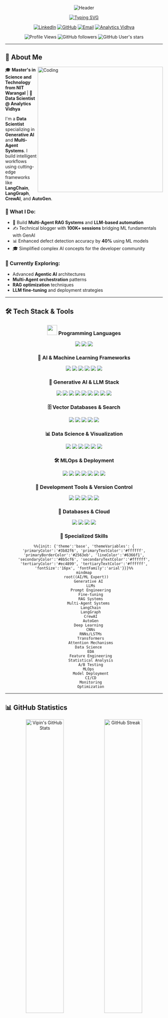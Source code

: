 <div align="center">

![Header](https://capsule-render.vercel.app/api?type=waving&color=gradient&customColorList=6,11,20&height=300&section=header&text=Vipin%20Vashisth&fontSize=80&fontColor=fff&animation=fadeIn&fontAlignY=38&desc=Data%20Scientist%20|%20Generative%20AI%20Specialist%20|%20Multi-Agent%20Systems%20Expert&descAlignY=55&descAlign=50)

[![Typing SVG](https://readme-typing-svg.herokuapp.com?font=Fira+Code&weight=600&size=22&pause=1000&color=6366F1&center=true&vCenter=true&random=false&width=800&lines=🤖+Building+Intelligent+AI+Systems+with+LLMs;🔗+Multi-Agent+Systems+%26+Agentic+Frameworks;📚+100K%2B+Blog+Sessions+on+Analytics+Vidhya;⚡+60%25+Workflow+Efficiency+Improvement;🎯+Bridging+ML+Fundamentals+with+GenAI;🚀+Passionate+about+AI+Research+%26+Innovation)](https://git.io/typing-svg)

</div>

<div align="center">

[![LinkedIn](https://img.shields.io/badge/LinkedIn-0077B5?style=for-the-badge&logo=linkedin&logoColor=white)](https://www.linkedin.com/in/vipinvsist/)
[![GitHub](https://img.shields.io/badge/GitHub-100000?style=for-the-badge&logo=github&logoColor=white)](https://github.com/vipinvsist)
[![Email](https://img.shields.io/badge/Email-D14836?style=for-the-badge&logo=gmail&logoColor=white)](mailto:vashistvipin42@gmail.com)
[![Analytics Vidhya](https://img.shields.io/badge/Analytics_Vidhya-00D9FF?style=for-the-badge&logo=google-analytics&logoColor=white)](https://www.analyticsvidhya.com/blog/author/vipinvsist/)

![Profile Views](https://komarev.com/ghpvc/?username=vipinvsist&color=blueviolet&style=for-the-badge&label=PROFILE+VIEWS)
![GitHub followers](https://img.shields.io/github/followers/vipinvsist?style=for-the-badge&color=blue&logo=github)
![GitHub User's stars](https://img.shields.io/github/stars/vipinvsist?style=for-the-badge&color=yellow&logo=github)

</div>

---

## 🚀 About Me

<img align="right" alt="Coding" width="400" src="https://raw.githubusercontent.com/abhisheknaiidu/abhisheknaiidu/master/code.gif">

🎓 **Master's in Science and Technology from NIT Warangal** | 💼 **Data Scientist @ Analytics Vidhya**

I'm a **Data Scientist** specializing in **Generative AI** and **Multi-Agent Systems**. I build intelligent workflows using cutting-edge frameworks like **LangChain**, **LangGraph**, **CrewAI**, and **AutoGen**.

### 🎯 What I Do:
- 🤖 Build **Multi-Agent RAG Systems** and **LLM-based automation**
- ✍️ Technical blogger with **100K+ sessions** bridging ML fundamentals with GenAI
- 📊 Enhanced defect detection accuracy by **40%** using ML models
- 🎓 Simplified complex AI concepts for the developer community

### 🌱 Currently Exploring:
- Advanced **Agentic AI** architectures
- **Multi-Agent orchestration** patterns
- **RAG optimization** techniques
- **LLM fine-tuning** and deployment strategies

---

## 🛠️ Tech Stack & Tools

<div align="center">

### <img src="https://media2.giphy.com/media/QssGEmpkyEOhBCb7e1/giphy.gif?cid=ecf05e47a0n3gi1bfqntqmob8g9aid1oyj2wr3ds3mg700bl&rid=giphy.gif" width="32"> Programming Languages

<p>
    <img src="https://img.shields.io/badge/Python-FFD43B?style=for-the-badge&logo=python&logoColor=blue" />
    <img src="https://img.shields.io/badge/C%2B%2B-00599C?style=for-the-badge&logo=c%2B%2B&logoColor=white" />
    <img src="https://img.shields.io/badge/MySQL-005C84?style=for-the-badge&logo=mysql&logoColor=white" />
</p>

### 🤖 AI & Machine Learning Frameworks

<p>
    <img src="https://img.shields.io/badge/PyTorch-EE4C2C?style=for-the-badge&logo=pytorch&logoColor=white" />
    <img src="https://img.shields.io/badge/TensorFlow-FF6F00?style=for-the-badge&logo=tensorflow&logoColor=white" />
    <img src="https://img.shields.io/badge/Keras-FF0000?style=for-the-badge&logo=keras&logoColor=white" />
    <img src="https://img.shields.io/badge/scikit--learn-F7931E?style=for-the-badge&logo=scikit-learn&logoColor=white" />
    <img src="https://img.shields.io/badge/OpenCV-27338e?style=for-the-badge&logo=OpenCV&logoColor=white" />
    <img src="https://img.shields.io/badge/YOLO-00FFFF?style=for-the-badge&logo=yolo&logoColor=black" />
</p>

### 🧠 Generative AI & LLM Stack

<p>
    <img src="https://img.shields.io/badge/🤗_Hugging_Face-FFD21E?style=for-the-badge&logoColor=black" />
    <img src="https://img.shields.io/badge/🦜_LangChain-1C3C3C?style=for-the-badge" />
    <img src="https://img.shields.io/badge/🕸️_LangGraph-121212?style=for-the-badge" />
    <img src="https://img.shields.io/badge/🚢_CrewAI-6366F1?style=for-the-badge" />
    <img src="https://img.shields.io/badge/⚡_AutoGen-8B5CF6?style=for-the-badge" />
    <img src="https://img.shields.io/badge/📚_RAG-10B981?style=for-the-badge" />
    <img src="https://img.shields.io/badge/OpenAI-412991?style=for-the-badge&logo=openai&logoColor=white" />
    <img src="https://img.shields.io/badge/Anthropic-191919?style=for-the-badge&logo=anthropic&logoColor=white" />
    <img src="https://img.shields.io/badge/Gemini-8E75B2?style=for-the-badge&logo=google-gemini&logoColor=white" />
</p>

### 🗄️ Vector Databases & Search

<p>
    <img src="https://img.shields.io/badge/Pinecone-000000?style=for-the-badge&logo=pinecone&logoColor=white" />
    <img src="https://img.shields.io/badge/ChromaDB-FF6584?style=for-the-badge" />
    <img src="https://img.shields.io/badge/FAISS-0467DF?style=for-the-badge&logo=meta&logoColor=white" />
    <img src="https://img.shields.io/badge/Weaviate-00C7B7?style=for-the-badge&logo=weaviate&logoColor=white" />
    <img src="https://img.shields.io/badge/Qdrant-DC244C?style=for-the-badge" />
</p>

### 📊 Data Science & Visualization

<p>
    <img src="https://img.shields.io/badge/Pandas-150458?style=for-the-badge&logo=pandas&logoColor=white" />
    <img src="https://img.shields.io/badge/NumPy-013243?style=for-the-badge&logo=numpy&logoColor=white" />
    <img src="https://img.shields.io/badge/Plotly-3F4F75?style=for-the-badge&logo=plotly&logoColor=white" />
    <img src="https://img.shields.io/badge/Matplotlib-11557c?style=for-the-badge&logo=python&logoColor=white" />
    <img src="https://img.shields.io/badge/Seaborn-3776AB?style=for-the-badge&logo=python&logoColor=white" />
    <img src="https://img.shields.io/badge/Jupyter-F37626?style=for-the-badge&logo=jupyter&logoColor=white" />
</p>

### 🛠️ MLOps & Deployment

<p>
    <img src="https://img.shields.io/badge/Docker-2496ED?style=for-the-badge&logo=docker&logoColor=white" />
    <img src="https://img.shields.io/badge/AWS-232F3E?style=for-the-badge&logo=amazon-aws&logoColor=white" />
    <img src="https://img.shields.io/badge/Streamlit-FF4B4B?style=for-the-badge&logo=streamlit&logoColor=white" />
    <img src="https://img.shields.io/badge/Gradio-FB7900?style=for-the-badge&logo=gradio&logoColor=white" />
    <img src="https://img.shields.io/badge/FastAPI-009688?style=for-the-badge&logo=fastapi&logoColor=white" />
    <img src="https://img.shields.io/badge/Hugging_Face_Spaces-FFD21E?style=for-the-badge&logo=huggingface&logoColor=black" />
    <img src="https://img.shields.io/badge/Flask-000000?style=for-the-badge&logo=flask&logoColor=white" />
</p>

### 🔧 Development Tools & Version Control

<p>
    <img src="https://img.shields.io/badge/Git-F05032?style=for-the-badge&logo=git&logoColor=white" />
    <img src="https://img.shields.io/badge/GitHub-181717?style=for-the-badge&logo=github&logoColor=white" />
    <img src="https://img.shields.io/badge/VS_Code-007ACC?style=for-the-badge&logo=visual-studio-code&logoColor=white" />
    <img src="https://img.shields.io/badge/Colab-F9AB00?style=for-the-badge&logo=googlecolab&logoColor=white" />
    <img src="https://img.shields.io/badge/n8n-EA4B71?style=for-the-badge&logo=n8n&logoColor=white" />
</p>

### 💾 Databases & Cloud

<p>
    <img src="https://img.shields.io/badge/PostgreSQL-316192?style=for-the-badge&logo=postgresql&logoColor=white" />
    <img src="https://img.shields.io/badge/MongoDB-4EA94B?style=for-the-badge&logo=mongodb&logoColor=white" />
    <img src="https://img.shields.io/badge/SQLite-07405E?style=for-the-badge&logo=sqlite&logoColor=white" />
    <img src="https://img.shields.io/badge/MySQL-005C84?style=for-the-badge&logo=mysql&logoColor=white" />
</p>

</div>

<div align="center">

### 🎯 Specialized Skills
```mermaid
%%{init: {'theme':'base', 'themeVariables': { 'primaryColor':'#3b82f6', 'primaryTextColor':'#ffffff', 'primaryBorderColor':'#2563eb', 'lineColor':'#6366f1', 'secondaryColor':'#8b5cf6', 'secondaryTextColor':'#ffffff', 'tertiaryColor':'#ec4899', 'tertiaryTextColor':'#ffffff', 'fontSize':'16px', 'fontFamily':'arial'}}}%%
mindmap
  root((AI/ML Expert))
    Generative AI
      LLMs
      Prompt Engineering
      Fine-tuning
      RAG Systems
    Multi-Agent Systems
      LangChain
      LangGraph
      CrewAI
      AutoGen
    Deep Learning
      CNNs
      RNNs/LSTMs
      Transformers
      Attention Mechanisms
    Data Science
      EDA
      Feature Engineering
      Statistical Analysis
      A/B Testing
    MLOps
      Model Deployment
      CI/CD
      Monitoring
      Optimization
```

</div>

---

## 📊 GitHub Statistics

<div align="center">
  <img width="49%" src="https://github-readme-stats.vercel.app/api?username=vipinvsist&show_icons=true&theme=radical&hide_border=true&bg_color=0D1117&title_color=6366F1&icon_color=6366F1&text_color=FFFFFF&count_private=true" alt="Vipin's GitHub Stats" />
  <img width="49%" src="https://github-readme-streak-stats.herokuapp.com/?user=vipinvsist&theme=radical&hide_border=true&background=0D1117&ring=6366F1&fire=FF6B6B&currStreakLabel=6366F1" alt="GitHub Streak" />
</div>

<div align="center">
  <img width="49%" src="https://github-readme-stats.vercel.app/api/top-langs/?username=vipinvsist&layout=compact&theme=radical&hide_border=true&bg_color=0D1117&title_color=6366F1&text_color=FFFFFF&langs_count=10" alt="Top Languages" />
  <img width="49%" src="https://github-contributor-stats.vercel.app/api?username=vipinvsist&theme=radical&hide_border=true&bg_color=0D1117&title_color=6366F1&text_color=FFFFFF" alt="Contribution Stats" />
</div>

<div align="center">
  <img src="https://github-readme-activity-graph.vercel.app/graph?username=vipinvsist&theme=react-dark&hide_border=true&area=true&bg_color=0D1117&color=6366F1&line=6366F1&point=FF6B6B" width="98%" alt="Contribution Graph" />
</div>

---

## 🎯 Projects

<div align="center">

### 🤖 Autograder - AI Evaluation System

<img src="https://img.shields.io/badge/Status-Active-success?style=flat-square" /> <img src="https://img.shields.io/badge/Type-AI%20Evaluation-blue?style=flat-square" /> <img src="https://img.shields.io/badge/Impact-High-orange?style=flat-square" />

Developed a robust framework to automatically evaluate the performance and compliance of RAG pipelines and agentic workflows. The system defines critical metrics for accuracy including Precision@k and F1-score, ensuring quality assessment of AI-powered solutions. This comprehensive evaluation framework provides actionable insights for optimizing RAG systems and multi-agent workflows.

**Tech Stack:** `Python` `NLP` `LLMs` `RAG Evaluation` `Metrics Framework` `Automation`

---

### 💬 Blog Website Chatbot - Intelligent Learning Assistant

<img src="https://img.shields.io/badge/Status-Active-success?style=flat-square" /> <img src="https://img.shields.io/badge/Type-Multi--Agent%20RAG-blue?style=flat-square" /> <img src="https://img.shields.io/badge/Users-Growing-green?style=flat-square" />

Designed and implemented a dynamic blog chatbot that leverages both current and related blog content to answer user queries. Integrated an agent-based RAG system, allowing the chatbot to not only resolve queries but also generate personalized learning paths based on available resources. Users can further customize their learning roadmap within the same session, enhancing the personalization and interactivity of the platform.

**Tech Stack:** `LangChain` `Agent-based RAG` `Multi-Agent Systems` `Streamlit` `Vector DB` `Personalization Engine`

---

### 🎯 Query Resolution System - AI-Powered Support

<img src="https://img.shields.io/badge/Status-Production-success?style=flat-square" /> <img src="https://img.shields.io/badge/Efficiency-60%25%20↑-brightgreen?style=flat-square" /> <img src="https://img.shields.io/badge/Type-Agentic%20AI-blue?style=flat-square" />

Developed an AI-powered query resolution system that integrates RAG (Retrieval-Augmented Generation) and Agentic AI to boost response accuracy and efficiency by over 60%. The system orchestrates multi-agent workflows using CrewAI for streamlined agent coordination and LangChain for LLM-based retrieval, enabling precise and context-aware query handling across a variety of domains.

**Tech Stack:** `CrewAI` `LangChain` `RAG` `Agentic AI` `Multi-Agent Orchestration` `Context Management`

---

### 🏥 Smart Health Assistant - Personalized Wellness Platform

<img src="https://img.shields.io/badge/Status-Active-success?style=flat-square" /> <img src="https://img.shields.io/badge/Type-Health%20AI-blue?style=flat-square" /> <img src="https://img.shields.io/badge/Personalization-AI--Driven-purple?style=flat-square" />

Built a Smart Health Assistant that gathers user-specific data to provide personalized health recommendations. Utilizing specialized AI agents, the assistant delivers tailored meal plans and creates customized workout schedules. The system provides a comprehensive, individualized health plan designed to optimize well-being, empowering users to track and improve their physical health efficiently.

**Tech Stack:** `Multi-Agent Systems` `Python` `AI/ML` `Data Processing` `Personalization` `LangChain` `AutoGen`

</div>

---


## 🎓 Education & Certifications

<div align="center">

### 🏛️ Education
**Master's in Science and Technology** - Electronics Specialization | National Institute of Technology, Warangal  
**Bachelor of Science** | Pt. Neki Ram Sharma Govt. College

### 🏆 Certifications
[![Machine Learning Specialization](https://img.shields.io/badge/Stanford-Machine_Learning_Specialization-red?style=for-the-badge&logo=stanford)](https://www.coursera.org/account/accomplishments/specialization/certificate/Q6T9SAZ5SLN6)
[![Complete Generative AI Course](https://img.shields.io/badge/Udemy-Generative_AI_with_LangChain-purple?style=for-the-badge&logo=udemy)](https://www.udemy.com/certificate/UC-3bcfbd6a-f475-4743-88a1-e009262b56c7/)
[![CISCO](https://img.shields.io/badge/CISCO-Data_Analytics_Essentials-blue?style=for-the-badge&logo=cisco)](https://drive.google.com/drive/folders/1M-eDsKPwKg8XU-fQo_r75HN9jvDxXub_)
![HackerRank](https://img.shields.io/badge/HackerRank-Gold_Badge-yellow?style=for-the-badge&logo=hackerrank&logoColor=black)

</div>

---

<!-- ## 🏆 GitHub Trophies

<div align="center">
  
[![trophy](https://github-profile-trophy.vercel.app/?username=vipinvsist&theme=radical&no-frame=true&no-bg=true&margin-w=4&column=7)](https://github.com/ryo-ma/github-profile-trophy)

</div>

--- -->
## 🌟 Areas of Interest

<div align="center">

<table>
<tr>
<td align="center" width="20%">
<img src="https://img.icons8.com/fluency/96/000000/artificial-intelligence.png" width="50"/><br/>
<b>Generative AI</b><br/>
<sub>LLMs • RAG • Fine-tuning</sub>
</td>
<td align="center" width="20%">
<img src="https://img.icons8.com/color/96/000000/bot.png" width="50"/><br/>
<b>Multi-Agent Systems</b><br/>
<sub>LangChain • CrewAI • AutoGen</sub>
</td>
<td align="center" width="20%">
<img src="https://img.icons8.com/fluency/96/000000/brain.png" width="50"/><br/>
<b>Deep Learning</b><br/>
<sub>CNNs • Transformers • RNNs</sub>
</td>
<td align="center" width="20%">
<img src="https://img.icons8.com/fluency/96/000000/combo-chart.png" width="50"/><br/>
<b>Data Science</b><br/>
<sub>ML • Analytics • Visualization</sub>
</td>
<td align="center" width="20%">
<img src="https://img.icons8.com/fluency/96/000000/artificial-intelligence.png" width="50"/><br/>
<b>Machine Learning</b><br/>
<sub>Supervised • Unsupervised • Ensemble</sub>
</td>
</tr>
<tr>
<td align="center" width="20%">
<img src="https://img.icons8.com/fluency/96/000000/chat.png" width="50"/><br/>
<b>NLP</b><br/>
<sub>Text Processing • Embeddings • Transformers</sub>
</td>
<td align="center" width="20%">
<img src="https://img.icons8.com/fluency/96/000000/database.png" width="50"/><br/>
<b>RAG Architectures</b><br/>
<sub>Vector DBs • Semantic Search</sub>
</td>
<td align="center" width="20%">
<img src="https://img.icons8.com/fluency/96/000000/rocket.png" width="50"/><br/>
<b>MLOps</b><br/>
<sub>Deployment • CI/CD • Monitoring</sub>
</td>
<td align="center" width="20%">
<img src="https://img.icons8.com/fluency/96/000000/camera.png" width="50"/><br/>
<b>Computer Vision</b><br/>
<sub>Object Detection • Classification</sub>
</td>
<td align="center" width="20%">
<img src="https://img.icons8.com/fluency/96/000000/test-tube.png" width="50"/><br/>
<b>AI Research</b><br/>
<sub>Innovation • Experimentation</sub>
</td>
</tr>
</table>

</div>
---

## 🤝 Let's Connect & Collaborate!

<div align="center">

### 💬 I'm always interested in:
🔹 **Generative AI Projects** | 🔹 **Multi-Agent Systems** | 🔹 **RAG Applications** | 🔹 **Data Science** | 🔹 **Technical Collaborations**

### 📫 Reach Out:
[![LinkedIn](https://img.shields.io/badge/LinkedIn-Connect-0077B5?style=for-the-badge&logo=linkedin)](https://www.linkedin.com/in/vipinvsist/)
[![Email](https://img.shields.io/badge/Email-Contact-D14836?style=for-the-badge&logo=gmail&logoColor=white)](mailto:vashistvipin42@gmail.com)
[![GitHub](https://img.shields.io/badge/GitHub-Follow-100000?style=for-the-badge&logo=github)](https://github.com/vipinvsist)

### ✍️ Read My Blogs:
[![Analytics Vidhya 1](https://img.shields.io/badge/Profile_1-vipinvsist-00D9FF?style=for-the-badge&logo=google-analytics)](https://www.analyticsvidhya.com/blog/author/vipinvsist/)
[![Analytics Vidhya 2](https://img.shields.io/badge/Profile_2-vipin355333-00D9FF?style=for-the-badge&logo=google-analytics)](https://www.analyticsvidhya.com/blog/author/vipin355333/)

---

<img src="https://capsule-render.vercel.app/api?type=waving&color=gradient&customColorList=6,11,20&height=100&section=footer" width="100%" />

</div>
